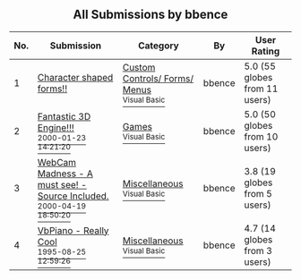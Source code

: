﻿<div align="center">

## All Submissions by bbence

</div>

No.  | Submission | Category | By   | User Rating
---- | ---------- | -------- | ---- | -----------
1 | [Character shaped forms\!\!<br />](https://github.com/Planet-Source-Code/bbence-character-shaped-forms__1-5448) | [Custom Controls/ Forms/  Menus<br /><sup>Visual Basic</sup>](../ByCategory/custom-controls-forms-menus__1-4.md) | bbence | 5.0 (55 globes from 11 users)
2 | [Fantastic 3D Engine\!\!\!<br /><sup>2000-01-23 14:21:20</sup>](https://github.com/Planet-Source-Code/bbence-fantastic-3d-engine__1-6293) | [Games<br /><sup>Visual Basic</sup>](../ByCategory/games__1-38.md) | bbence | 5.0 (50 globes from 10 users)
3 | [WebCam Madness \- A must see\!  \- Source Included\.<br /><sup>2000-04-19 18:50:20</sup>](https://github.com/Planet-Source-Code/bbence-webcam-madness-a-must-see-source-included__1-7511) | [Miscellaneous<br /><sup>Visual Basic</sup>](../ByCategory/miscellaneous__1-1.md) | bbence | 3.8 (19 globes from 5 users)
4 | [VbPiano \- Really Cool<br /><sup>1995-08-25 12:59:26</sup>](https://github.com/Planet-Source-Code/bbence-vbpiano-really-cool__1-7296) | [Miscellaneous<br /><sup>Visual Basic</sup>](../ByCategory/miscellaneous__1-1.md) | bbence | 4.7 (14 globes from 3 users)
